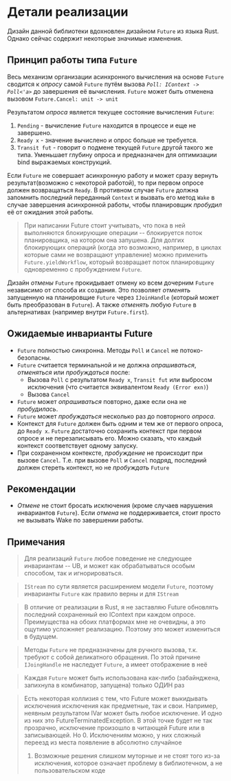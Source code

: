 # Детали реализации

Дизайн данной библиотеки вдохновлен дизайном `Future` из языка Rust.
Однако сейчас содержит некоторые значимые изменения.

## Принцип работы типа `Future`

Весь мeханизм организации асинхронного вычисления на основе `Future` сводится к *опросу*
самой `Future` путём вызова *`Poll: IContext -> Poll<'a>`* до завершения её вычисления.
`Future` может быть отменена вызовом `Future.Cancel: unit -> unit`

Результатом *опроса* является текущее состояние вычисления `Future`:
1. `Pending` - вычисление `Future` находится в процессе и еще не завершено.
2. `Ready x` - значение вычислено и опрос больше не требуется.
3. `Transit fut` - говорит о подмене текущей `Future` другой такого же типа.
   Уменьшает глубину опроса и предназначен для оптимизации bind выражаемых конструкций.

Если `Future` не совершает асинхронную работу и может сразу вернуть
результат(возможно с некоторой работой), то при первом опросе должен возвращаться `Ready`.
В противном случае `Future` должна запомнить последний переданный `Context` и вызвать его метод `Wake`
в случае завершения асинхронной работы, чтобы планировщик *пробудил* её от ожидания этой работы.

> При написании Future стоит учитывать, что пока в ней выполняются блокирующие
> операции -- блокируется поток планировщика, на котором она запушена.
> Для долгих блокирующих операций (когда это возможно, например, в циклах которые сами не возвращают управление)
> можно применить `Future.yieldWorkflow`, который возвращает поток планировщику одновременно с пробуждением `Future`.

Дизайн *отмены* `Future` прокидывает отмену ко всем дочерним `Future` независимо от способа их создания.
Это позволяет *отменять* запущенную на планировщие `Future` через `IJoinHandle` (который может быть преобразован в `Future`).
А также *отменять* любую `Future` в альтернативах (например внутри `Future.first`).

## Ожидаемые инварианты Future
- `Future` полностью синхронна. Методы `Poll` и `Cancel` не потоко-безопасны.
- `Future` считается терминальной и не должна *опрашиваться*, *отменяться* или *пробуждаться* после:
  * Вызова `Poll` с результатом `Ready x`, `Transit fut`
    или выбросом исключения (что считается эквивалентом `Ready (Error exn)`)
  * Вызова `Cancel`
- `Future` может *опрашиваться* повторно, даже если она не *пробудилась*.
- `Future` может *пробуждаться* несколько раз до повторного *опроса*.
- Контекст для `Future` должен быть одним и тем же от первого опроса, до `Ready x`.
  `Future` достаточно сохранить контекст при первом опросе и не перезаписывать его.
  Можно сказать, что каждый контекст соответствует одному запуску.
- При сохраненном контексте, *пробуждение* не происходит при вызове `Cancel`.
  Т.е. при вызове `Poll` и `Cancel` подряд, последний должен стереть контекст, но не *пробуждать* `Future`

## Рекомендации
- *Отмене* не стоит бросать исключения (кроме случаев нарушения инвариантов `Future`).
   Если *отмена* не поддерживается, стоит просто не вызывать Wake по завершении работы.

## Примечания

> Для реализаций `Future` любое поведение не следующее инвариантам -- UB,
> и может как обрабатываться особым способом, так и игнорироваться.

> `IStream` по сути является расширением модели `Future`,
поэтому инварианты `Future` как правило верны и для `IStream`

> В отличие от реализации в Rust, я не заставляю Future обновлять последний сохраненный ею
> IContext при каждом опросе. Преимущества на обоих платформах мне не очевидны, а это ощутимо усложняет реализацию.
> Поэтому это может измениться в будущем.

> Методы `Future` не предназначены для ручного вызова, т.к. требуют с собой деликатного обращения.
> По этой причине `IJoingHandle` не наследует `Future`, а имеет отображение в неё

> Каждая `Future` может быть использована как-либо (забайнджена, запихнула в комбинатор, запущена)
> только ОДИН раз

> Есть некоторая коллизия с тем, что Future может выкидывать исключения исключения как предметные, так и свои.
> Например, неявным результатом IVar может быть любое исключение. И одно из них это FutureTerminatedException.
> В этой точке будет не так прозрачно, исключение произошло в читающей Future или в записывающей.
> Но
> 0. Исключениям можно, у них сложный переезд из места появление в абсолютно случайное
> 1. Возможные решения слишком муторные и не стоят того из-за исключения, которое означает проблему в библиотечном, а не пользовательском коде
